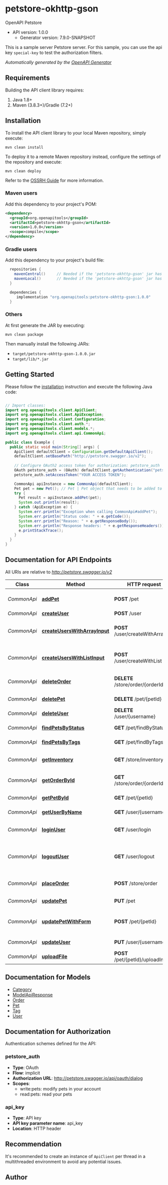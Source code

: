 # petstore-okhttp-gson

OpenAPI Petstore
- API version: 1.0.0
  - Generator version: 7.9.0-SNAPSHOT

This is a sample server Petstore server. For this sample, you can use the api key `special-key` to test the authorization filters.


*Automatically generated by the [OpenAPI Generator](https://openapi-generator.tech)*


## Requirements

Building the API client library requires:
1. Java 1.8+
2. Maven (3.8.3+)/Gradle (7.2+)

## Installation

To install the API client library to your local Maven repository, simply execute:

```shell
mvn clean install
```

To deploy it to a remote Maven repository instead, configure the settings of the repository and execute:

```shell
mvn clean deploy
```

Refer to the [OSSRH Guide](http://central.sonatype.org/pages/ossrh-guide.html) for more information.

### Maven users

Add this dependency to your project's POM:

```xml
<dependency>
  <groupId>org.openapitools</groupId>
  <artifactId>petstore-okhttp-gson</artifactId>
  <version>1.0.0</version>
  <scope>compile</scope>
</dependency>
```

### Gradle users

Add this dependency to your project's build file:

```groovy
  repositories {
    mavenCentral()     // Needed if the 'petstore-okhttp-gson' jar has been published to maven central.
    mavenLocal()       // Needed if the 'petstore-okhttp-gson' jar has been published to the local maven repo.
  }

  dependencies {
     implementation "org.openapitools:petstore-okhttp-gson:1.0.0"
  }
```

### Others

At first generate the JAR by executing:

```shell
mvn clean package
```

Then manually install the following JARs:

* `target/petstore-okhttp-gson-1.0.0.jar`
* `target/lib/*.jar`

## Getting Started

Please follow the [installation](#installation) instruction and execute the following Java code:

```java

// Import classes:
import org.openapitools.client.ApiClient;
import org.openapitools.client.ApiException;
import org.openapitools.client.Configuration;
import org.openapitools.client.auth.*;
import org.openapitools.client.models.*;
import org.openapitools.client.api.CommonApi;

public class Example {
  public static void main(String[] args) {
    ApiClient defaultClient = Configuration.getDefaultApiClient();
    defaultClient.setBasePath("http://petstore.swagger.io/v2");
    
    // Configure OAuth2 access token for authorization: petstore_auth
    OAuth petstore_auth = (OAuth) defaultClient.getAuthentication("petstore_auth");
    petstore_auth.setAccessToken("YOUR ACCESS TOKEN");

    CommonApi apiInstance = new CommonApi(defaultClient);
    Pet pet = new Pet(); // Pet | Pet object that needs to be added to the store
    try {
      Pet result = apiInstance.addPet(pet);
      System.out.println(result);
    } catch (ApiException e) {
      System.err.println("Exception when calling CommonApi#addPet");
      System.err.println("Status code: " + e.getCode());
      System.err.println("Reason: " + e.getResponseBody());
      System.err.println("Response headers: " + e.getResponseHeaders());
      e.printStackTrace();
    }
  }
}

```

## Documentation for API Endpoints

All URIs are relative to *http://petstore.swagger.io/v2*

Class | Method | HTTP request | Description
------------ | ------------- | ------------- | -------------
*CommonApi* | [**addPet**](docs/CommonApi.md#addPet) | **POST** /pet | Add a new pet to the store
*CommonApi* | [**createUser**](docs/CommonApi.md#createUser) | **POST** /user | Create user
*CommonApi* | [**createUsersWithArrayInput**](docs/CommonApi.md#createUsersWithArrayInput) | **POST** /user/createWithArray | Creates list of users with given input array
*CommonApi* | [**createUsersWithListInput**](docs/CommonApi.md#createUsersWithListInput) | **POST** /user/createWithList | Creates list of users with given input array
*CommonApi* | [**deleteOrder**](docs/CommonApi.md#deleteOrder) | **DELETE** /store/order/{orderId} | Delete purchase order by ID
*CommonApi* | [**deletePet**](docs/CommonApi.md#deletePet) | **DELETE** /pet/{petId} | Deletes a pet
*CommonApi* | [**deleteUser**](docs/CommonApi.md#deleteUser) | **DELETE** /user/{username} | Delete user
*CommonApi* | [**findPetsByStatus**](docs/CommonApi.md#findPetsByStatus) | **GET** /pet/findByStatus | Finds Pets by status
*CommonApi* | [**findPetsByTags**](docs/CommonApi.md#findPetsByTags) | **GET** /pet/findByTags | Finds Pets by tags
*CommonApi* | [**getInventory**](docs/CommonApi.md#getInventory) | **GET** /store/inventory | Returns pet inventories by status
*CommonApi* | [**getOrderById**](docs/CommonApi.md#getOrderById) | **GET** /store/order/{orderId} | Find purchase order by ID
*CommonApi* | [**getPetById**](docs/CommonApi.md#getPetById) | **GET** /pet/{petId} | Find pet by ID
*CommonApi* | [**getUserByName**](docs/CommonApi.md#getUserByName) | **GET** /user/{username} | Get user by user name
*CommonApi* | [**loginUser**](docs/CommonApi.md#loginUser) | **GET** /user/login | Logs user into the system
*CommonApi* | [**logoutUser**](docs/CommonApi.md#logoutUser) | **GET** /user/logout | Logs out current logged in user session
*CommonApi* | [**placeOrder**](docs/CommonApi.md#placeOrder) | **POST** /store/order | Place an order for a pet
*CommonApi* | [**updatePet**](docs/CommonApi.md#updatePet) | **PUT** /pet | Update an existing pet
*CommonApi* | [**updatePetWithForm**](docs/CommonApi.md#updatePetWithForm) | **POST** /pet/{petId} | Updates a pet in the store with form data
*CommonApi* | [**updateUser**](docs/CommonApi.md#updateUser) | **PUT** /user/{username} | Updated user
*CommonApi* | [**uploadFile**](docs/CommonApi.md#uploadFile) | **POST** /pet/{petId}/uploadImage | uploads an image


## Documentation for Models

 - [Category](docs/Category.md)
 - [ModelApiResponse](docs/ModelApiResponse.md)
 - [Order](docs/Order.md)
 - [Pet](docs/Pet.md)
 - [Tag](docs/Tag.md)
 - [User](docs/User.md)


<a id="documentation-for-authorization"></a>
## Documentation for Authorization


Authentication schemes defined for the API:
<a id="petstore_auth"></a>
### petstore_auth

- **Type**: OAuth
- **Flow**: implicit
- **Authorization URL**: http://petstore.swagger.io/api/oauth/dialog
- **Scopes**: 
  - write:pets: modify pets in your account
  - read:pets: read your pets

<a id="api_key"></a>
### api_key

- **Type**: API key
- **API key parameter name**: api_key
- **Location**: HTTP header


## Recommendation

It's recommended to create an instance of `ApiClient` per thread in a multithreaded environment to avoid any potential issues.

## Author



